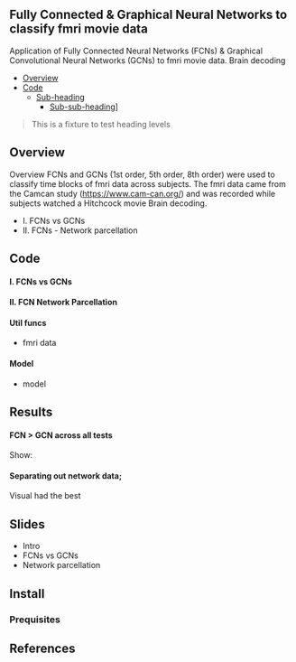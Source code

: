## Fully Connected & Graphical Neural Networks to classify fmri movie data 
Application of Fully Connected Neural Networks (FCNs) & Graphical Convolutional Neural Networks (GCNs) to fmri movie data. Brain decoding

- [Overview](#overview)
- [Code](#Code)
  * [Sub-heading](#sub-heading)
    + [Sub-sub-heading](#sub-sub-heading)]
 


> This is a fixture to test heading levels

<!-- toc -->

## Overview

Overview
FCNs and GCNs (1st order, 5th order, 8th order) were used to classify time blocks of fmri data across subjects.
The fmri data came from the Camcan study (https://www.cam-can.org/) and was recorded while subjects watched a Hitchcock movie
Brain decoding. 

- I. FCNs vs GCNs
- II. FCNs - Network parcellation

## Code

#### I. FCNs vs GCNs

#### II. FCN Network Parcellation

#### Util funcs
- fmri data
#### Model
- model

## Results 

#### FCN > GCN across all tests
Show:

#### Separating out network data;
Visual had the best 

## Slides
- Intro
- FCNs vs GCNs
- Network parcellation

## Install
### Prequisites


## References 
